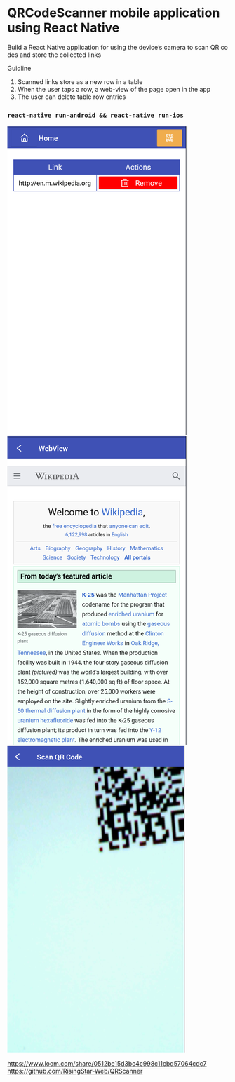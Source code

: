 # QRCodeScanner mobile application using React Native

Build a React Native application for using the device’s camera to scan QR codes and store the collected links

Guidline

1. Scanned links store as a new row in a table
1. When the user taps a row, a web-view of the page open in the app
1. The user can delete table row entries

### `react-native run-android && react-native run-ios`

![Screenshot](/screenshots/screenshot1.png)
![Screenshot](/screenshots/screenshot2.png)
![Screenshot](/screenshots/screenshot3.png)

https://www.loom.com/share/0512be15d3bc4c998c11cbd57064cdc7
https://github.com/RisingStar-Web/QRScanner
